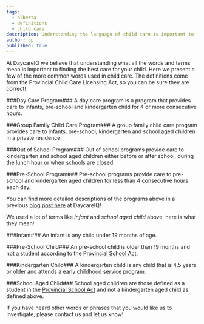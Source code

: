 ```yaml
---
tags:
  - alberta
  - definitions
  - child care
description: Understanding the language of child care is important to finding the right child care.
author: cp
published: true
---
```


At DaycareIQ we believe that understanding what all the words and terms mean is important to finding the best care for your child.  Here we present a few of the more common words used in child care.  The definitions come from the Provincial Child Care Licensing Act, so you can be sure they are correct!

###Day Care Program###
A day care program is a program that provides care to infants, pre-school and kindergarten child for 4 or more consecutive hours.

###Group Family Child Care Program###
A group family child care program provides care to infants, pre-school, kindergarten and school aged children in a private residence.

###Out of School Program###
Out of school programs provide care to kindergarten and school aged children either before or after school, during the lunch hour or when schools are closed.

###Pre-School Program###
Pre-school programs provide care to pre-school and kindergarten aged children for less than 4 consecutive hours each day.

You can find more detailed descriptions of the programs above in a previous [blog post here](http://blog.daycareiq.com/2015-what-type-of-child-care-is-right-for-my-kid/) at DaycareIQ!



We used a lot of terms like *infant* and *school aged child* above, here is what they mean!

###Infant###
An infant is any child under 19 months of age.

###Pre-School Child###
An pre-school child is older than 19 months and not a student according to the [Provincial School Act](http://www.education.alberta.ca/department/policy/legislation/regulations.aspx).

###Kindergarten Child###
A kindergarten child is any child that is 4.5 years or older and attends a early childhood service program.

###School Aged Child###
School aged children are those defined as a student in the [Provincial School Act](http://www.education.alberta.ca/department/policy/legislation/regulations.aspx) and not a kindergarten aged child as defined above.

If you have heard other words or phrases that you would like us to investigate, please contact us and let us know!

